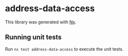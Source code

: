 # address-data-access

This library was generated with [Nx](https://nx.dev).

## Running unit tests

Run `nx test address-data-access` to execute the unit tests.
